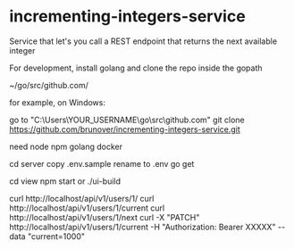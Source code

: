 # incrementing-integers-service
Service that let's you call a REST endpoint that returns the next available integer

For development, install golang and clone the repo inside the gopath

~/go/src/github.com/

for example, on Windows:

go to "C:\Users\YOUR_USERNAME\go\src\github.com\"
git clone https://github.com/brunover/incrementing-integers-service.git

need
node
npm
golang
docker

cd server
copy .env.sample
rename to .env
go get

cd view
npm start 
or 
./ui-build

curl http://localhost/api/v1/users/1/
curl http://localhost/api/v1/users/1/current
curl http://localhost/api/v1/users/1/next
curl -X "PATCH" http://localhost/api/v1/users/1/current -H "Authorization: Bearer XXXXX" --data "current=1000"